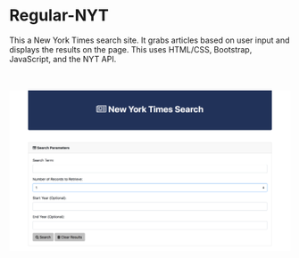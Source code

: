 # Regular-NYT
This a New York Times search site. It grabs articles based on user input and displays the results on the page. This uses HTML/CSS, Bootstrap, JavaScript, and the NYT API.<br>
<br> 
<br>

![Home](/img/photo.png 'Screenshot')
